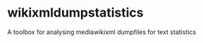 wikixmldumpstatistics
=====================

A toolbox for analysing mediawikixml dumpfiles for text statistics